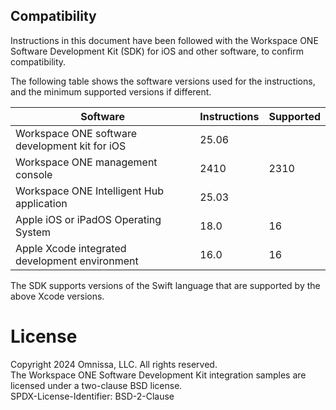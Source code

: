 ## Compatibility
Instructions in this document have been followed with the Workspace ONE Software
Development Kit (SDK) for iOS and other software, to confirm compatibility.

The following table shows the software versions used for the instructions, and
the minimum supported versions if different.

Software                                       | Instructions | Supported |
-----------------------------------------------|--------------|-----------|
Workspace ONE software development kit for iOS | 25.06        |           |
Workspace ONE management console               | 2410         | 2310      |
Workspace ONE Intelligent Hub application      | 25.03        |           |
Apple iOS or iPadOS Operating System           | 18.0         | 16        |
Apple Xcode integrated development environment | 16.0         | 16        |

The SDK supports versions of the Swift language that are supported by the above
Xcode versions.

# License
Copyright 2024 Omnissa, LLC. All rights reserved.  
The Workspace ONE Software Development Kit integration samples are licensed
under a two-clause BSD license.  
SPDX-License-Identifier: BSD-2-Clause
